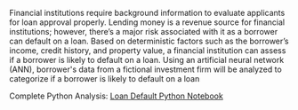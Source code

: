 Financial institutions require background information to evaluate applicants for loan approval properly. 
Lending money is a revenue source for financial institutions; however, there’s a major risk associated with it as a borrower can default on a loan. 
Based on deterministic factors such as the borrower’s income, credit history, and property value, a financial institution can assess if a borrower is likely to default on a loan. 
Using an artificial neural network (ANN), borrower's data from a fictional investment firm will be analyzed to categorize if a borrower is likely to default on a loan 


Complete Python Analysis: [Loan Default Python Notebook](https://github.com/djtolentino/Portfolio/blob/main/Horizon%20Investment%20Loan%20Analysis/Horizon%20Investments%20-%20Loan%20Default%20Predictor%20(3).ipynb
)
